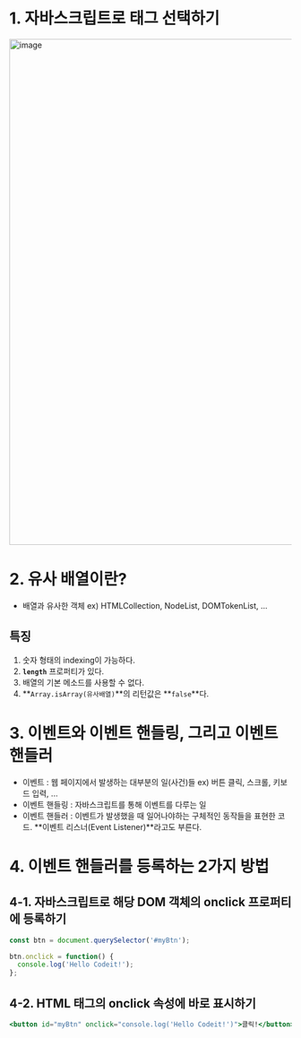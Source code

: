# 1. 자바스크립트로 태그 선택하기

<img width="903" alt="image" src="https://user-images.githubusercontent.com/108352215/179537207-d41a04bb-9bf6-4e76-acee-ffe0e1d58b57.png">



# 2. 유사 배열이란?

- 배열과 유사한 객체 ex) HTMLCollection, NodeList, DOMTokenList, ...

## **특징**

1. 숫자 형태의 indexing이 가능하다.
2. **`length`** 프로퍼티가 있다.
3. 배열의 기본 메소드를 사용할 수 없다.
4. **`Array.isArray(유사배열)`**의 리턴값은 **`false`**다.

# **3. 이벤트와 이벤트 핸들링, 그리고 이벤트 핸들러**

- 이벤트 : 웹 페이지에서 발생하는 대부분의 일(사건)들 ex) 버튼 클릭, 스크롤, 키보드 입력, ...
- 이벤트 핸들링 : 자바스크립트를 통해 이벤트를 다루는 일
- 이벤트 핸들러 : 이벤트가 발생했을 때 일어나야하는 구체적인 동작들을 표현한 코드. **이벤트 리스너(Event Listener)**라고도 부른다.

# **4. 이벤트 핸들러를 등록하는 2가지 방법**

## **4-1. 자바스크립트로 해당 DOM 객체의 onclick 프로퍼티에 등록하기**

```jsx
const btn = document.querySelector('#myBtn');

btn.onclick = function() {
  console.log('Hello Codeit!');
};
```

## ****4-2. HTML 태그의 onclick 속성에 바로 표시하기****

```jsx
<button id="myBtn" onclick="console.log('Hello Codeit!')">클릭!</button>
```

